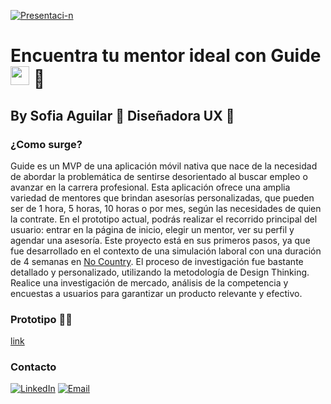 <a href="https://ibb.co/k6nGJpS"><img src="https://i.ibb.co/2Y2FSwk/Presentaci-n.jpg" alt="Presentaci-n" border="0"></a>
<h1> Encuentra tu mentor ideal con Guide <img src="https://raw.githubusercontent.com/iampavangandhi/iampavangandhi/master/gifs/Hi.gif" width="30px"> 🚀</h1>
<h2> By Sofia Aguilar 🎨 Diseñadora UX 🌈</h2>

### ¿Como surge?
Guide es un MVP de una aplicación móvil nativa que nace de la necesidad de abordar la problemática de sentirse desorientado al buscar empleo o avanzar en la carrera profesional. Esta aplicación ofrece una amplia variedad de mentores que brindan asesorías personalizadas, que pueden ser de 1 hora, 5 horas, 10 horas o por mes, según las necesidades de quien la contrate.
En el prototipo actual, podrás realizar el recorrido principal del usuario: entrar en la página de inicio, elegir un mentor, ver su perfil y agendar una asesoría.
Este proyecto está en sus primeros pasos, ya que fue desarrollado en el contexto de una simulación laboral con una duración de 4 semanas en [No Country](https://www.nocountry.tech/simulacion-laboral).
El proceso de investigación fue bastante detallado y personalizado, utilizando la metodología de Design Thinking. Realice una investigación de mercado, análisis de la competencia y encuestas a usuarios para garantizar un producto relevante y efectivo.

### Prototipo ✌🏽 
[link](https://www.figma.com/design/dwNncA2nTCG0VlSck8excE/Guide?node-id=1-34098&t=4wZFF25bKVkxCMO0-1)


### Contacto
<a href="www.linkedin.com/in/sofia-aguilar-developer"><img alt="LinkedIn" src="https://img.shields.io/badge/LinkedIn-Sofia%20Aguilar-blue?style=flat-square&logo=linkedin"></a>
<a href="sofia.aguilar.cv@gmail.com"><img alt="Email" src="https://img.shields.io/badge/Gmail-sofia.aguilar.cv@gmail.com-blue?style=flat-square&logo=gmail"></a>  
